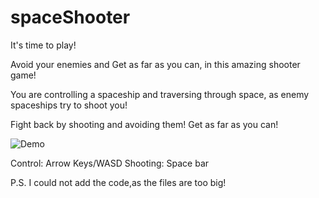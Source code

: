 # spaceShooter

It's time to play!


Avoid your enemies and Get as far as you can, in this amazing shooter game!


You are controlling a spaceship and traversing through space, as enemy spaceships try to shoot you!


Fight back by shooting and avoiding them! Get as far as you can!


![Demo](https://user-images.githubusercontent.com/26602639/45920630-a7a0c980-bec4-11e8-92f6-51064bc9e8f5.gif)


Control: Arrow Keys/WASD
Shooting: Space bar

P.S. I could not add the code,as the files are too big!

